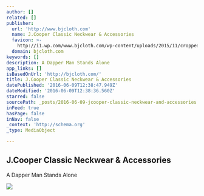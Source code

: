 ```yaml
---
author: []
related: []
publisher:
  url: 'http://www.bjcloth.com'
  name: J.Cooper Classic Neckwear & Accessories
  favicon: >-
    http://i1.wp.com/www.bjcloth.com/wp-content/uploads/2015/11/cropped-J-Cooper-Logo-Finalbw1.png?fit=192%2C192
  domain: bjcloth.com
keywords: []
description: A Dapper Man Stands Alone
app_links: []
isBasedOnUrl: 'http://bjcloth.com/'
title: J.Cooper Classic Neckwear & Accessories
datePublished: '2016-06-09T12:38:47.949Z'
dateModified: '2016-06-09T12:38:36.560Z'
starred: false
sourcePath: _posts/2016-06-09-jcooper-classic-neckwear-and-accessories.md
inFeed: true
hasPage: false
inNav: false
_context: 'http://schema.org'
_type: MediaObject

---
```

<article style=""><h1>J.Cooper Classic Neckwear &amp; Accessories</h1><p>A Dapper Man Stands Alone</p><img src="http://www.bjcloth.com/wp-content/uploads/2015/01/reallogo4.png" /></article>